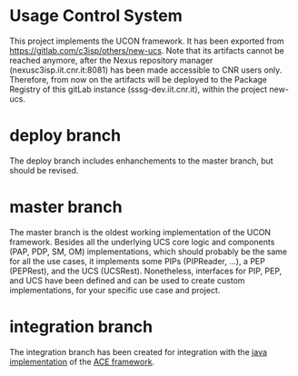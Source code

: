 # Usage Control System
This project implements the UCON framework.
It has been exported from https://gitlab.com/c3isp/others/new-ucs. Note that its artifacts cannot be reached anymore, after the Nexus repository manager (nexusc3isp.iit.cnr.it:8081) has been made accessible to CNR users only.
Therefore, from now on the artifacts will be deployed to the Package Registry of this gitLab instance (sssg-dev.iit.cnr.it), within the project new-ucs.

# deploy branch
The deploy branch includes enhanchements to the master branch, but should be revised.

# master branch
The master branch is the oldest working implementation of the UCON framework.
Besides all the underlying UCS core logic and components (PAP, PDP, SM, OM) implementations, which should probably be the same for all the use cases, it implements some PIPs (PIPReader, ...), a PEP (PEPRest),  and the UCS (UCSRest).
Nonetheless, interfaces for PIP, PEP, and UCS have been defined and can be used to create custom implementations, for your specific use case and project.

# integration branch
The integration branch has been created for integration with the [java implementation](https://bitbucket.org/marco-tiloca-sics/ace-java/src/master/) of the  [ACE framework](https://datatracker.ietf.org/doc/draft-ietf-ace-oauth-authz/).
